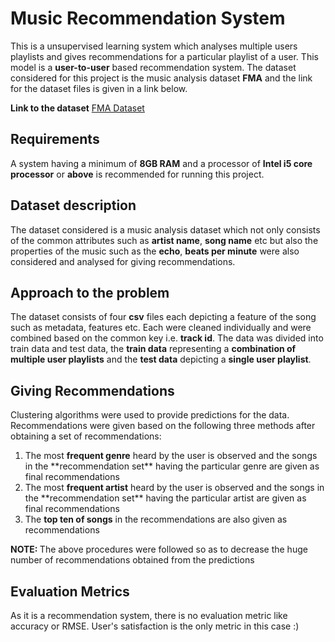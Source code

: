 # Music Recommendation System

This is a unsupervised learning system which analyses multiple users playlists and gives recommendations 
for a particular playlist of a user. This model is a **user-to-user** based recommendation system. The dataset
considered for this project is the music analysis dataset **FMA** and the link for the dataset files is given in a
link below.

<b>Link to the dataset</b> <a href="https://github.com/mdeff/fma#data">FMA Dataset</a>

## Requirements

A system having a minimum of **8GB RAM** and a processor of **Intel i5 core processor** or **above** is recommended for running this
project.

## Dataset description

The dataset considered is a music analysis dataset which not only consists of the common attributes such as **artist name**,
**song name** etc but also the properties of the music such as the **echo**, **beats per minute** were also considered and 
analysed for giving recommendations.

## Approach to the problem

The dataset consists of four **csv** files each depicting a feature of the song such as metadata, features etc. Each were cleaned
individually and were combined based on the common key i.e. **track id**. The data was divided into train data and test data,
the **train data** representing a **combination of multiple user playlists** and the **test data** depicting a **single user playlist**.

## Giving Recommendations

Clustering algorithms were used to provide predictions for the data. Recommendations were given based on the following three methods after
obtaining a set of recommendations:

<ol>
  <li>The most <b>frequent genre</b> heard by the user is observed and the songs in the **recommendation set** having the particular genre are 
  given as final recommendations</li>
  <li>The most <b>frequent artist</b> heard by the user is observed and the songs in the **recommendation set** having the particular artist are 
  given as final recommendations</li>
  <li>The <b>top ten of songs</b> in the recommendations are also given as recommendations</li>
</ol>

<b>NOTE: </b> The above procedures were followed so as to decrease the huge number of recommendations obtained from the predictions

## Evaluation Metrics

As it is a recommendation system, there is no evaluation metric like accuracy or RMSE. User's satisfaction is the only metric in this case :)

